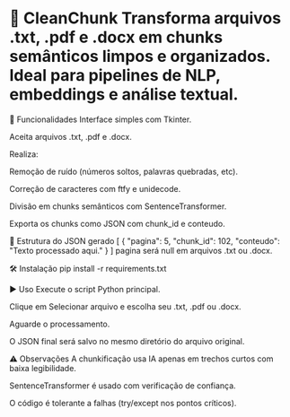 # 📘 CleanChunk Transforma arquivos .txt, .pdf e .docx em chunks semânticos limpos e organizados. Ideal para pipelines de NLP, embeddings e análise textual.

🚀 Funcionalidades
Interface simples com Tkinter.

Aceita arquivos .txt, .pdf e .docx.

Realiza:

Remoção de ruído (números soltos, palavras quebradas, etc).

Correção de caracteres com ftfy e unidecode.

Divisão em chunks semânticos com SentenceTransformer.

Exporta os chunks como JSON com chunk_id e conteudo.

📂 Estrutura do JSON gerado
[ { "pagina": 5, "chunk_id": 102, "conteudo": "Texto processado aqui." } ] pagina será null em arquivos .txt ou .docx.

🛠️ Instalação
pip install -r requirements.txt

▶️ Uso
Execute o script Python principal.

Clique em Selecionar arquivo e escolha seu .txt, .pdf ou .docx.

Aguarde o processamento.

O JSON final será salvo no mesmo diretório do arquivo original.

⚠️ Observações
A chunkificação usa IA apenas em trechos curtos com baixa legibilidade.

SentenceTransformer é usado com verificação de confiança.

O código é tolerante a falhas (try/except nos pontos críticos).
